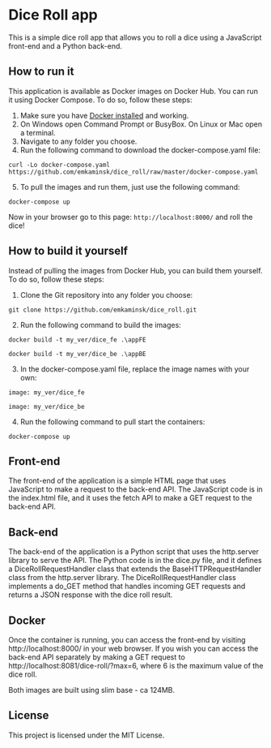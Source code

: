 # Dice Roll app

This is a simple dice roll app that allows you to roll a dice using a JavaScript front-end and a Python back-end.

## How to run it

This application is available as Docker images on Docker Hub. You can run it using Docker Compose. To do so, follow these steps:

1. Make sure you have [Docker installed](https://docs.docker.com/get-docker/) and working.
2. On Windows open Command Prompt or BusyBox. On Linux or Mac open a terminal.
3. Navigate to any folder you choose. 
4. Run the following command to download the docker-compose.yaml file:

```curl -Lo docker-compose.yaml https://github.com/emkaminsk/dice_roll/raw/master/docker-compose.yaml```

5. To pull the images and run them, just use the following command:

```docker-compose up```

Now in your browser go to this page:
```http://localhost:8000/```
and roll the dice!

## How to build it yourself

Instead of pulling the images from Docker Hub, you can build them yourself. To do so, follow these steps:

1. Clone the Git repository into any folder you choose:

```git clone https://github.com/emkaminsk/dice_roll.git```

2. Run the following command to build the images:

```docker build -t my_ver/dice_fe .\appFE```

```docker build -t my_ver/dice_be .\appBE```

3. In the docker-compose.yaml file, replace the image names with your own:

```image: my_ver/dice_fe```

```image: my_ver/dice_be```

4. Run the following command to pull start the containers:

```docker-compose up```

## Front-end

The front-end of the application is a simple HTML page that uses JavaScript to make a request to the back-end API. The JavaScript code is in the index.html file, and it uses the fetch API to make a GET request to the back-end API.

## Back-end

The back-end of the application is a Python script that uses the http.server library to serve the API. The Python code is in the dice.py file, and it defines a DiceRollRequestHandler class that extends the BaseHTTPRequestHandler class from the http.server library. The DiceRollRequestHandler class implements a do_GET method that handles incoming GET requests and returns a JSON response with the dice roll result.

## Docker

Once the container is running, you can access the front-end by visiting http://localhost:8000/ in your web browser. If you wish you can access the back-end API separately by making a GET request to http://localhost:8081/dice-roll/?max=6, where 6 is the maximum value of the dice roll.

Both images are built using slim base - ca 124MB.

## License

This project is licensed under the MIT License. 